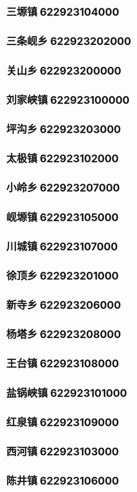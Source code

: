 # 三塬镇 622923104000
# 三条岘乡 622923202000
# 关山乡 622923200000
# 刘家峡镇 622923100000
# 坪沟乡 622923203000
# 太极镇 622923102000
# 小岭乡 622923207000
# 岘塬镇 622923105000
# 川城镇 622923107000
# 徐顶乡 622923201000
# 新寺乡 622923206000
# 杨塔乡 622923208000
# 王台镇 622923108000
# 盐锅峡镇 622923101000
# 红泉镇 622923109000
# 西河镇 622923103000
# 陈井镇 622923106000
